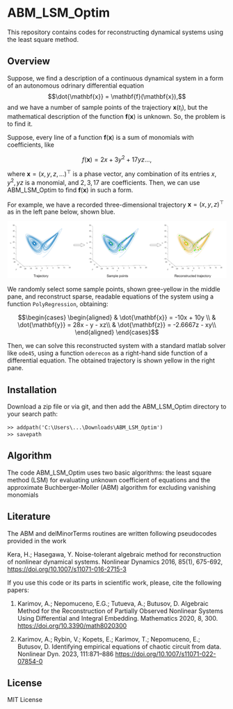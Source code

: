 # ABM_LSM_Optim
This repository contains codes for reconstructing dynamical systems using the least square method. 

## Overview

Suppose, we find a description of a continuous dynamical system in a form of an autonomous odrinary differential equation
$$\dot{\mathbf{x}} = \mathbf{f}(\mathbf{x}),$$
and we have a number of sample points of the trajectiory $\mathbf{x}(t_i)$, but the mathematical description of the function $\mathbf{f}(\mathbf{x})$ is unknown. So, the problem is to find it. 

Suppose, every line of a function $\mathbf{f}(\mathbf{x})$ is a sum of monomials with coefficients, like

$$f(\mathbf{x}) = 2x + 3y^2 + 17yz \dots, $$

where $\mathbf{x} = (x,y,z, \dots) ^\top$ is a phase vector, any combination of its entries $x,y^2,yz$ is a monomial, and $2,3,17$ are coefficients. Then, we can use ABM_LSM_Optim to find $\mathbf{f}(\mathbf{x})$ in such a form.

For example, we have a recorded three-dimensional trajectory $\mathbf{x} = (x,y,z)^\top$ as in the left pane below, shown blue. 

![Fig1](https://github.com/aikarimov/ABM_LSM_Optim/blob/main/scheme.drawio.png)

We randomly select some sample points, shown gree-yellow in the middle pane, and reconstruct sparse, readable equations of the system using a function `PolyRegression`, obtaining:

$$\begin{cases}
\begin{aligned}
& \dot{\mathbf{x}} = -10x + 10y \\
& \dot{\mathbf{y}} = 28x - y - xz\\
& \dot{\mathbf{z}} = -2.6667z - xy\\
\end{aligned}
\end{cases}$$

Then, we can solve this reconstructed system with a standard matlab solver like `ode45`, using a function `oderecon` as a right-hand side function of a differential equation. The obtained trajectory is shown yellow in the right pane.

## Installation
Download a zip file or via git, and then add the ABM_LSM_Optim directory to your search path:

```
>> addpath('C:\Users\...\Downloads\ABM_LSM_Optim')  
>> savepath
```
## Algorithm

The code ABM_LSM_Optim uses two basic algorithms: the least square method (LSM) for evaluating unknown coefficient of equations and the approximate Buchberger-Moller (ABM) algorithm for excluding vanishing monomials 

## Literature
The ABM and delMinorTerms routines are written following pseudocodes provided in the work

Kera, H.; Hasegawa, Y. Noise-tolerant algebraic method for reconstruction of nonlinear dynamical systems. Nonlinear Dynamics 2016, 85(1), 675-692,  https://doi.org/10.1007/s11071-016-2715-3

If you use this code or its parts in scientific work, please, cite the following papers:

1. Karimov, A.; Nepomuceno, E.G.; Tutueva, A.; Butusov, D. Algebraic Method for the Reconstruction of Partially Observed Nonlinear Systems Using Differential and Integral Embedding. Mathematics 2020, 8, 300. https://doi.org/10.3390/math8020300

2. Karimov, A.; Rybin, V.; Kopets, E.; Karimov, T.; Nepomuceno, E.; Butusov, D. Identifying empirical equations of chaotic circuit from data. Nonlinear Dyn. 2023, 111:871–886 https://doi.org/10.1007/s11071-022-07854-0

## License
MIT License
